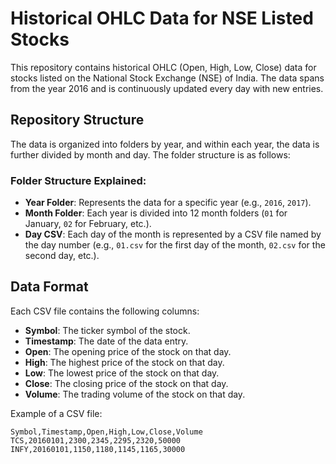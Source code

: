 # Historical OHLC Data for NSE Listed Stocks

This repository contains historical OHLC (Open, High, Low, Close) data for stocks listed on the National Stock Exchange (NSE) of India. The data spans from the year 2016 and is continuously updated every day with new entries.

## Repository Structure

The data is organized into folders by year, and within each year, the data is further divided by month and day. The folder structure is as follows:


### Folder Structure Explained:
- **Year Folder**: Represents the data for a specific year (e.g., `2016`, `2017`).
- **Month Folder**: Each year is divided into 12 month folders (`01` for January, `02` for February, etc.).
- **Day CSV**: Each day of the month is represented by a CSV file named by the day number (e.g., `01.csv` for the first day of the month, `02.csv` for the second day, etc.).

## Data Format

Each CSV file contains the following columns:
- **Symbol**: The ticker symbol of the stock.
- **Timestamp**: The date of the data entry.
- **Open**: The opening price of the stock on that day.
- **High**: The highest price of the stock on that day.
- **Low**: The lowest price of the stock on that day.
- **Close**: The closing price of the stock on that day.
- **Volume**: The trading volume of the stock on that day.

Example of a CSV file:

```csv
Symbol,Timestamp,Open,High,Low,Close,Volume
TCS,20160101,2300,2345,2295,2320,50000
INFY,20160101,1150,1180,1145,1165,30000
